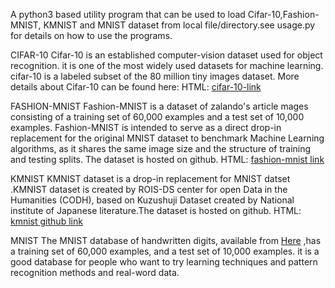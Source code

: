 A python3 based utility program that can be used to
load Cifar-10,Fashion-MNIST, KMNIST and MNIST dataset from local
file/directory.see usage.py for details on how to use the programs.

CIFAR-10
Cifar-10 is an established computer-vision dataset used for object recognition.
it is one of the most widely used datasets for machine learning.
cifar-10 is a labeled subset of the 80 million tiny images dataset. 
More details about Cifar-10 can be found here:
HTML:
<a href="https://www.cs.toronto.edu/~kriz/cifar.html">cifar-10-link</a>

FASHION-MNIST
Fashion-MNIST is a dataset of zalando's article mages consisting of a training set
of 60,000 examples and a test set of 10,000 examples. Fashion-MNIST is intended to serve as
a direct drop-in replacement for the original MNIST dataset to benchmark Machine Learning algorithms,
as it shares the same image size and the structure of training and testing splits.
The dataset is hosted on github.
HTML:
<a href="https://github.com/zalandoresearch/fashion-mnist">fashion-mnist link</a>

KMNIST
KMNIST dataset is a drop-in replacement for MNIST datset .KMNIST dataset is created by
ROIS-DS center for open Data in the Humanities (CODH), based on Kuzushuji Dataset created
by National institute of Japanese literature.The dataset is hosted on github.
HTML:
<a href="https://github.com/rois-codh/kmnist">kmnist github link</a>

MNIST 
The MNIST database of handwritten digits, available from 
<a href="http://yann.lecun.com/exdb/mnist/">Here</a>
,has a training set of 60,000 examples, and a test set of 
10,000 examples. it is a good database for people who want to try
learning techniques and pattern recognition methods and real-word data.
 


